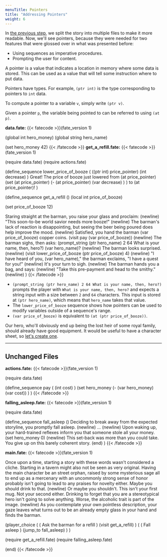 ```yaml
---
menuTitle: Pointers
title: "Addressing Pointers"
weight: 6
---
```

In [the previous step](/learn/files), we split the story into multiple files
to make it more readable. Now, we'll see pointers, because they were needed for
two features that were glossed over in what was presented before:
* Using sequences as imperative procedures.
* Prompting the user for content.

A pointer is a value that indicates a location in memory where some
data is stored. This can be used as a value that will tell some instruction
where to put data.

Pointers have types. For example, `(ptr int)` is the type corresponding to
pointers to `int` data.

To compute a pointer to a variable `v`, simply write `(ptr v)`.

Given a pointer `p`, the variable being pointed to can be referred to using
`(at p)`.

**data.fate:**
{{< fatecode >}}(fate_version 1)

(global int hero_money)
(global string hero_name)

(set hero_money 42)
{{< /fatecode >}}
**get_a_refill.fate:**
{{< fatecode >}}(fate_version 1)

(require data.fate)
(require actions.fate)

(define_sequence lower_price_of_booze
   (
      ((ptr int) price_pointer)
      (int decrease)
   )
   Great! The price of booze just lowered from (at price_pointer)
   (set (at price_pointer)
      (-
         (at price_pointer)
         (var decrease)
      )
   )
   to (at price_pointer)!
)

(define_sequence get_a_refill ()
   (local int price_of_booze)

   (set price_of_booze 12)

   Staring straight at the barman, you raise your glass and proclaim:
   (newline)
   "This soon-to-be world savior needs more booze!"
   (newline)
   The barman's lack of reaction is disappointing, but seeing the beer being
   poured does help improve the mood.
   (newline)
   Satisfied, you hand the barman (var price_of_booze) copper coins.
   (visit pay (var price_of_booze))
   (newline)
   The barman sighs, then asks:
   (prompt_string (ptr hero_name) 2 64 What is your name, then, hero?)
   (var hero_name)?
   (newline)
   The barman looks surprised.
   (newline)
   (visit lower_price_of_booze (ptr price_of_booze) 4)
   (newline)
   "I have heard of you, (var hero_name)," the barman exclaims, "I have a quest
   for you!"
   (newline)
   It's your turn to sigh.
   (newline)
   The barman hands you a bag, and says:
   (newline)
   "Take this pre-payment and head to the smithy."
   (newline)
)
{{< /fatecode >}}

* `(prompt_string (ptr hero_name) 2 64 What is your name, then, hero?)` prompts
  the player with `What is your name, then, hero?` and expects a string input
  with a size between `2` and `64` characters. This input is stored at `(ptr
  hero_name)`, which means that `hero_name` takes that value.
* The `lower_price_of_booze` sequence shows how pointers can be used to modify
  variables outside of a sequence's range.
* `(var price_of_booze)` is equivalent to `(at (ptr price_of_booze))`.

Our hero, who'll obviously end up being the lost heir of some royal family,
should already have good equipment. It would be useful to have a character
sheet, so [let's create one](/learn/structures).

----

## Unchanged Files
**actions.fate:**
{{< fatecode >}}(fate_version 1)

(require data.fate)

(define_sequence pay ( (int cost) )
   (set hero_money
      (- (var hero_money) (var cost))
   )
)
{{< /fatecode >}}

**falling_asleep.fate:**
{{< fatecode >}}(fate_version 1)

(require data.fate)

(define_sequence fall_asleep ()
   Deciding to break away from the expected storyline, you promptly fall
   asleep.
   (newline)
   ...
   (newline)
   Upon waking up, your hard-trained reflexes inform you that someone stole all
   your money.
   (set hero_money 0)
   (newline)
   This set-back was more than you could take. You give up on this barely
   coherent story.
   (end)
)
{{< /fatecode >}}

**main.fate:**
{{< fatecode >}}(fate_version 1)

Once upon a time, starting a story with these words wasn't considered a cliche.
Starting in a tavern might also not be seen as very original.  Having the main
character be an street orphan, raised by some mysterious sage all to end up as
a mercenary with an uncommonly strong sense of honor probably isn't going to
lead to any praises for novelty either. Maybe you should drink to that.
(newline)
Or maybe you shouldn't. This isn't your first mug. Not your second either.
Drinking to forget that you are a stereotypical hero isn't going to solve
anything. Worse, the alcoholic trait is part of the image.
(newline)
As you contemplate your own pointless description, your gaze leaves what turns
out to be an already empty glass in your hand and finds the barman.

(player_choice
   (
      ( Ask the barman for a refill )
      (visit get_a_refill)
   )
   (
      ( Fall asleep )
      (jump_to fall_asleep)
   )
)

(require get_a_refill.fate)
(require falling_asleep.fate)

(end)
{{< /fatecode >}}
